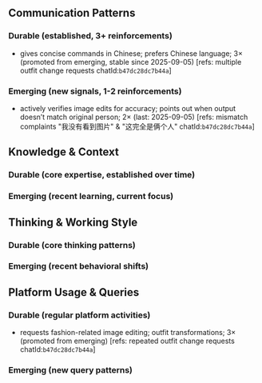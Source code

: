 ## Communication Patterns
### Durable (established, 3+ reinforcements)
- gives concise commands in Chinese; prefers Chinese language; 3× (promoted from emerging, stable since 2025-09-05) [refs: multiple outfit change requests chatId:`b47dc28dc7b44a`]

### Emerging (new signals, 1-2 reinforcements)
- actively verifies image edits for accuracy; points out when output doesn’t match original person; 2× (last: 2025-09-05) [refs: mismatch complaints "我没有看到图片" & "这完全是俩个人" chatId:`b47dc28dc7b44a`]

## Knowledge & Context
### Durable (core expertise, established over time)

### Emerging (recent learning, current focus)

## Thinking & Working Style
### Durable (core thinking patterns)

### Emerging (recent behavioral shifts)

## Platform Usage & Queries
### Durable (regular platform activities)
- requests fashion-related image editing; outfit transformations; 3× (promoted from emerging) [refs: repeated outfit change requests chatId:`b47dc28dc7b44a`]

### Emerging (new query patterns)
